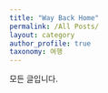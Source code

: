```yaml
---
title: "Way Back Home"
permalink: /All Posts/
layout: category
author_profile: true
taxonomy: 여행
---
```


모든 글입니다.

